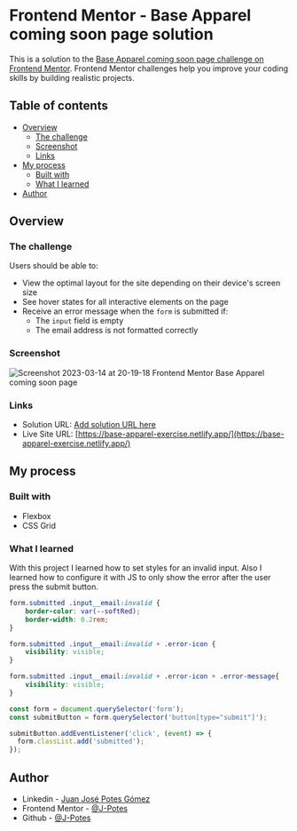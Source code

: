 # Frontend Mentor - Base Apparel coming soon page solution

This is a solution to the [Base Apparel coming soon page challenge on Frontend Mentor](https://www.frontendmentor.io/challenges/base-apparel-coming-soon-page-5d46b47f8db8a7063f9331a0). Frontend Mentor challenges help you improve your coding skills by building realistic projects. 

## Table of contents

- [Overview](#overview)
  - [The challenge](#the-challenge)
  - [Screenshot](#screenshot)
  - [Links](#links)
- [My process](#my-process)
  - [Built with](#built-with)
  - [What I learned](#what-i-learned)
- [Author](#author)

## Overview

### The challenge

Users should be able to:

- View the optimal layout for the site depending on their device's screen size
- See hover states for all interactive elements on the page
- Receive an error message when the `form` is submitted if:
  - The `input` field is empty
  - The email address is not formatted correctly

### Screenshot

![Screenshot 2023-03-14 at 20-19-18 Frontend Mentor Base Apparel coming soon page](https://user-images.githubusercontent.com/119544731/225179531-e69dbc91-20ba-4de1-aa75-9988f4a02796.png)

### Links

- Solution URL: [Add solution URL here](https://your-solution-url.com)
- Live Site URL: [https://base-apparel-exercise.netlify.app/](https://base-apparel-exercise.netlify.app/)

## My process

### Built with

- Flexbox
- CSS Grid

### What I learned

With this project I learned how to set styles for an invalid input. Also I learned how to configure it with JS to only show the error after the user press the submit button.

```css
form.submitted .input__email:invalid {
    border-color: var(--softRed);
    border-width: 0.2rem;
}

form.submitted .input__email:invalid + .error-icon {
    visibility: visible;
}

form.submitted .input__email:invalid + .error-icon + .error-message{
    visibility: visible;
}
```
```js
const form = document.querySelector('form');
const submitButton = form.querySelector('button[type="submit"]');

submitButton.addEventListener('click', (event) => {
  form.classList.add('submitted');
});
```

## Author

- Linkedin - [Juan José Potes Gómez](https://www.linkedin.com/in/juan-jose-potes-gomez/)
- Frontend Mentor - [@J-Potes](https://www.frontendmentor.io/profile/J-Potes)
- Github - [@J-Potes](https://github.com/J-Potes)
